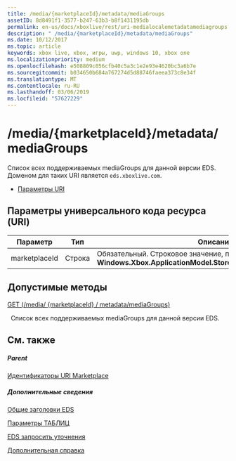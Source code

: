 ```yaml
---
title: /media/{marketplaceId}/metadata/mediaGroups
assetID: 8d8491f1-3577-b247-63b3-b8f1431195db
permalink: en-us/docs/xboxlive/rest/uri-medialocalemetadatamediagroups.html
description: " /media/{marketplaceId}/metadata/mediaGroups"
ms.date: 10/12/2017
ms.topic: article
keywords: xbox live, xbox, игры, uwp, windows 10, xbox one
ms.localizationpriority: medium
ms.openlocfilehash: e508809c056cfb40c5a3c1e2e93e4620bc3a6b7e
ms.sourcegitcommit: b034650b684a767274d5d88746faeea373c8e34f
ms.translationtype: MT
ms.contentlocale: ru-RU
ms.lasthandoff: 03/06/2019
ms.locfileid: "57627229"
---
```

# <a name="mediamarketplaceidmetadatamediagroups"></a>/media/{marketplaceId}/metadata/mediaGroups
Список всех поддерживаемых mediaGroups для данной версии EDS. Доменом для таких URI является `eds.xboxlive.com`.
 
  * [Параметры URI](#ID4EV)
 
<a id="ID4EV"></a>

 
## <a name="uri-parameters"></a>Параметры универсального кода ресурса (URI)
 
| Параметр| Тип| Описание| 
| --- | --- | --- | 
| marketplaceId| Строка| Обязательный. Строковое значение, полученное от <b>Windows.Xbox.ApplicationModel.Store.Configuration.MarketplaceId</b>.| 
  
<a id="ID4EUB"></a>

 
## <a name="valid-methods"></a>Допустимые методы

[GET (/media/ {marketplaceId} / metadata/mediaGroups)](uri-medialocalemetadatamediagroupsget.md)

&nbsp;&nbsp;Список всех поддерживаемых mediaGroups для данной версии EDS.
 
<a id="ID4E5B"></a>

 
## <a name="see-also"></a>См. также
 
<a id="ID4EAC"></a>

 
##### <a name="parent"></a>Parent 

[Идентификаторы URI Marketplace](atoc-reference-marketplace.md)

  
<a id="ID4EKC"></a>

 
##### <a name="further-information"></a>Дополнительные сведения 

[Общие заголовки EDS](../../additional/edscommonheaders.md)

 [Параметры ТАБЛИЦ](../../additional/edsparameters.md)

 [EDS запросить уточнения](../../additional/edsqueryrefiners.md)

 [Дополнительная справка](../../additional/atoc-xboxlivews-reference-additional.md)

   